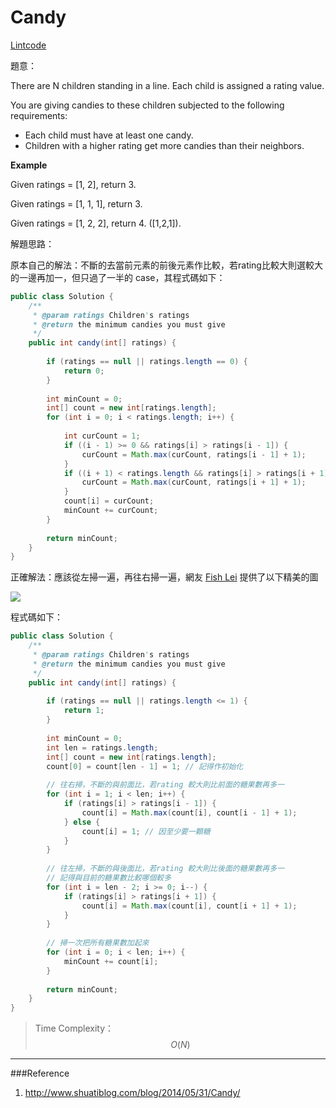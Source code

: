 # Candy

[Lintcode](http://www.lintcode.com/en/problem/candy/)

題意：

There are N children standing in a line. Each child is assigned a rating value.

You are giving candies to these children subjected to the following requirements:

- Each child must have at least one candy.
- Children with a higher rating get more candies than their neighbors.

**Example**

Given ratings = [1, 2], return 3.

Given ratings = [1, 1, 1], return 3.

Given ratings = [1, 2, 2], return 4. ([1,2,1]).

解題思路：

原本自己的解法：不斷的去當前元素的前後元素作比較，若rating比較大則選較大的一邊再加一，但只過了一半的 case，其程式碼如下：

```java
public class Solution {
    /**
     * @param ratings Children's ratings
     * @return the minimum candies you must give
     */
    public int candy(int[] ratings) {
        
        if (ratings == null || ratings.length == 0) {
            return 0;
        }
        
        int minCount = 0;
        int[] count = new int[ratings.length];
        for (int i = 0; i < ratings.length; i++) {
            
            int curCount = 1;
            if ((i - 1) >= 0 && ratings[i] > ratings[i - 1]) {
                curCount = Math.max(curCount, ratings[i - 1] + 1);
            }
            if ((i + 1) < ratings.length && ratings[i] > ratings[i + 1]) {
                curCount = Math.max(curCount, ratings[i + 1] + 1);
            }
            count[i] = curCount;
            minCount += curCount;
        }
        
        return minCount;
    }
}
```

正確解法：應該從左掃一遍，再往右掃一遍，網友 [Fish Lei](http://www.shuatiblog.com/blog/2014/05/31/Candy/) 提供了以下精美的圖

![](http://www.shuatiblog.com/assets/images/candy.png)

程式碼如下：

```java
public class Solution {
    /**
     * @param ratings Children's ratings
     * @return the minimum candies you must give
     */
    public int candy(int[] ratings) {
        
        if (ratings == null || ratings.length <= 1) {
            return 1;
        }
        
        int minCount = 0;
        int len = ratings.length;
        int[] count = new int[ratings.length];
        count[0] = count[len - 1] = 1; // 記得作初始化
        
        // 往右掃，不斷的與前面比，若rating 較大則比前面的糖果數再多一
        for (int i = 1; i < len; i++) {
            if (ratings[i] > ratings[i - 1]) {
                count[i] = Math.max(count[i], count[i - 1] + 1);
            } else {
                count[i] = 1; // 因至少要一顆糖
            }
        }
        
        // 往左掃，不斷的與後面比，若rating 較大則比後面的糖果數再多一
        // 記得與目前的糖果數比較哪個較多
        for (int i = len - 2; i >= 0; i--) {
            if (ratings[i] > ratings[i + 1]) {
                count[i] = Math.max(count[i], count[i + 1] + 1);
            }
        }
        
        // 掃一次把所有糖果數加起來
        for (int i = 0; i < len; i++) {
            minCount += count[i];
        }
        
        return minCount;
    }
}

```

>Time Complexity：$$O(N)$$

---
###Reference
1. http://www.shuatiblog.com/blog/2014/05/31/Candy/